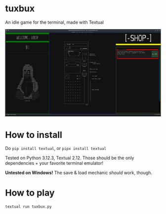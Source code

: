 # tuxbux

An idle game for the terminal, made with Textual

![Shameless cookie clicker clone](./TUXBUX.png)

# How to install

Do `pip install textual`, or `pipx install textual`

Tested on Python 3.12.3, Textual 2.12. Those should be the only dependencies + your favorite terminal emulator!

**Untested on Windows!** The save & load mechanic _should_ work, though.

# How to play

`textual run tuxbux.py`
